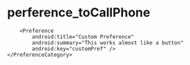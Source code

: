 # perference_toCallPhone
<?xml version="1.0" encoding="utf-8"?>
<PreferenceScreen xmlns:android="http://schemas.android.com/apk/res/android">
    <PreferenceCategory
        android:title="First Category">
        <EditTextPreference
            android:name="EditText Preference2"
            android:summary="This is your id"
            android:defaultValue=""
            android:title="Edit This id"
            android:key="editTextPref2" />
    </PreferenceCategory>
    <PreferenceCategory
        android:title="Second Category">
        <EditTextPreference
            android:name="EditText Preference"
            android:summary="This allows you to enter a phone number"
            android:defaultValue="000"
            android:inputType="phone"
            android:title="Edit This Number"
            android:key="editTextPref" />

        <Preference
            android:title="Custom Preference"
            android:summary="This works almost like a button"
            android:key="customPref" />
    </PreferenceCategory>
</PreferenceScreen>
